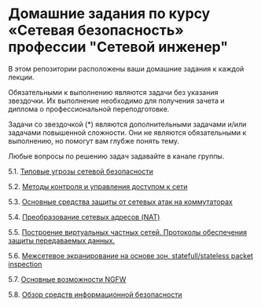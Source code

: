 #  Домашние задания по курсу «Сетевая безопасность» профессии "Сетевой инженер"

В этом репозитории расположены ваши домашние задания к каждой лекции. 

Обязательными к выполнению являются задачи без указания звездочки. Их выполнение необходимо для получения зачета и диплома о профессиональной переподготовке.

Задачи со звездочкой (*) являются дополнительными задачами и/или задачами повышенной сложности. Они не являются обязательными к выполнению, но помогут вам глубже понять тему.

Любые вопросы по решению задач задавайте в канале группы.

5.1. [Типовые угрозы сетевой безопасности](https://github.com/netology-code/secnt-homeworks/blob/main/5-01.md)

5.2. [Методы контроля и управления доступом к сети](https://github.com/netology-code/secnt-homeworks/blob/main/5-02.md)

5.3. [Основные средства защиты от сетевых атак на коммутаторах](https://github.com/netology-code/secnt-homeworks/blob/main/5-03.md)

5.4. [Преобразование сетевых адресов (NAT)](https://github.com/netology-code/secnt-homeworks/blob/main/5-04.md)

5.5. [Построение виртуальных частных сетей. Протоколы обеспечения защиты передаваемых данных.](https://github.com/netology-code/secnt-homeworks/blob/main/5-05.md)

5.6. [Межсетевое экранирование на основе зон, statefull/stateless packet inspection](https://github.com/netology-code/secnt-homeworks/blob/main/5-06.md)

5.7. [Основные возможности NGFW](https://github.com/netology-code/secnt-homeworks/blob/main/5-07.md)

5.8. [Обзор средств информационной безопасности](https://github.com/netology-code/secnt-homeworks/blob/main/5-08.md)

